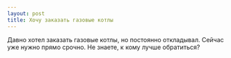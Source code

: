 ```yaml
---
layout: post 
title: Хочу заказать газовые котлы 
--- 
```

Давно хотел заказать газовые котлы, но постоянно откладывал. Сейчас уже нужно прямо срочно. Не знаете, к кому лучше обратиться?